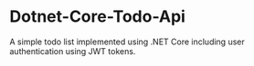 # Dotnet-Core-Todo-Api

A simple todo list implemented using .NET Core including user authentication using JWT tokens.